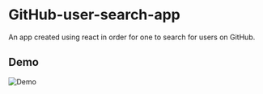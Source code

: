 # GitHub-user-search-app
An app created using react in order for one to search for users on GitHub.

## Demo

![Demo](https://raw.githubusercontent.com/AngelHenriettaAboah/GitHub-user-search-app/react-github/angel/vite-project/src/assets/demo0.jpg)
